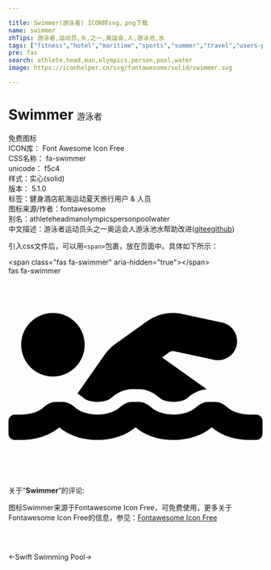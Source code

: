 ```yaml
---

title: Swimmer(游泳者) ICON转svg、png下载
name: swimmer
zhTips: 游泳者,运动员,头,之一,奥运会,人,游泳池,水
tags: ["fitness","hotel","maritime","sports","summer","travel","users-people"]
pre: fas
search: athlete,head,man,olympics,person,pool,water
image: https://iconhelper.cn/svg/fontawesome/solid/swimmer.svg

---
```


# Swimmer  <small style="font-size: 60%;font-weight: 100">游泳者</small>


<div class="detail-page">
<p>
<span><span class="badge-success badge">免费图标</span> </span>
<br/>
<span>
ICON库：
<span class="badge-secondary badge">Font Awesome Icon Free</span> 
</span>
<br/>
<span>
CSS名称：
<span class="badge-secondary badge">fa-swimmer</span> 
</span>
<br/>
<span>
unicode：
<span class="badge-secondary badge">f5c4</span> 
<copy-btn content='f5c4' btn-title=""></copy-btn>
<copy-btn :content='String.fromCodePoint(parseInt("f5c4", 16))' btn-title="复制U"></copy-btn>
</span><br/><span>样式：<span class="badge-light badge">实心(solid)</span></span>
<br/>
<span>
版本：
<span class="badge-secondary badge">5.1.0</span> 
</span><br/><span>标签：<span class="badge-light badge"><router-link to="/tags/fitness.html">健身</router-link></span><span class="badge-light badge"><router-link to="/tags/hotel.html">酒店</router-link></span><span class="badge-light badge"><router-link to="/tags/maritime.html">航海</router-link></span><span class="badge-light badge"><router-link to="/tags/sports.html">运动</router-link></span><span class="badge-light badge"><router-link to="/tags/summer.html">夏天</router-link></span><span class="badge-light badge"><router-link to="/tags/travel.html">旅行</router-link></span><span class="badge-light badge"><router-link to="/tags/users-people.html">用户 & 人员</router-link></span></span>
<br/>
<span>图标来源/作者：<span class="badge-light badge">fontawesome</span></span> 
<br/>
<span>别名：<span class="badge-light badge">athlete</span><span class="badge-light badge">head</span><span class="badge-light badge">man</span><span class="badge-light badge">olympics</span><span class="badge-light badge">person</span><span class="badge-light badge">pool</span><span class="badge-light badge">water</span></span><br/><span class="zh-detail">中文描述：<span class="badge-primary badge">游泳者</span><span class="badge-primary badge">运动员</span><span class="badge-primary badge">头</span><span class="badge-primary badge">之一</span><span class="badge-primary badge">奥运会</span><span class="badge-primary badge">人</span><span class="badge-primary badge">游泳池</span><span class="badge-primary badge">水</span><span class="help-link"><span>帮助改进</span>(<a href="https://gitee.com/liuwave/icon-helper/edit/master/json/fontawesome/solid/swimmer.json" target="_blank" rel="noopener noreferrer">gitee</a><a href="https://github.com/liuwave/icon-helper/edit/master/json/fontawesome/solid/swimmer.json" target="_blank" rel="noopener noreferrer">github</a></span>)</span><br/>
</p>
</div>
<div class="alert alert-dark">
  <i class="fas fa-swimmer fa-xs"></i>
  <i class="fas fa-swimmer fa-sm"></i>
  <i class="fas fa-swimmer fa-lg"></i>
  <i class="fas fa-swimmer fa-2x"></i>
  <i class="fas fa-swimmer fa-3x"></i>
  <i class="fas fa-swimmer fa-5x"></i>
  <i class="fas fa-swimmer fa-7x"></i>
</div>
<div>
  <p>引入css文件后，可以用<code>&lt;span&gt;</code>包裹，放在页面中。具体如下所示：    
  </p>
  <div class="alert alert-primary" style="font-size: 14px">
    &lt;span class="fas fa-swimmer" aria-hidden="true"&gt;&lt;/span&gt;
    <copy-btn content='<span class="fas fa-swimmer" aria-hidden="true"></span>'></copy-btn>
  </div>
  <div class="alert alert-secondary">
    <i class="fas fa-swimmer"
    style="font-size: 24px"
    aria-hidden="true"></i> fas fa-swimmer
    <copy-btn content="fas fa-swimmer" btn-title="复制图标名称"></copy-btn>
  </div>
</div>
<div id="svg" class="svg-wrap">
<svg xmlns="http://www.w3.org/2000/svg" viewBox="0 0 640 512"><path d="M189.61 310.58c3.54 3.26 15.27 9.42 34.39 9.42s30.86-6.16 34.39-9.42c16.02-14.77 34.5-22.58 53.46-22.58h16.3c18.96 0 37.45 7.81 53.46 22.58 3.54 3.26 15.27 9.42 34.39 9.42s30.86-6.16 34.39-9.42c14.86-13.71 31.88-21.12 49.39-22.16l-112.84-80.6 18-12.86c3.64-2.58 8.28-3.52 12.62-2.61l100.35 21.53c25.91 5.53 51.44-10.97 57-36.88 5.55-25.92-10.95-51.44-36.88-57L437.68 98.47c-30.73-6.58-63.02.12-88.56 18.38l-80.02 57.17c-10.38 7.39-19.36 16.44-26.72 26.94L173.75 299c5.47 3.23 10.82 6.93 15.86 11.58zM624 352h-16c-26.04 0-45.8-8.42-56.09-17.9-8.9-8.21-19.66-14.1-31.77-14.1h-16.3c-12.11 0-22.87 5.89-31.77 14.1C461.8 343.58 442.04 352 416 352s-45.8-8.42-56.09-17.9c-8.9-8.21-19.66-14.1-31.77-14.1h-16.3c-12.11 0-22.87 5.89-31.77 14.1C269.8 343.58 250.04 352 224 352s-45.8-8.42-56.09-17.9c-8.9-8.21-19.66-14.1-31.77-14.1h-16.3c-12.11 0-22.87 5.89-31.77 14.1C77.8 343.58 58.04 352 32 352H16c-8.84 0-16 7.16-16 16v32c0 8.84 7.16 16 16 16h16c38.62 0 72.72-12.19 96-31.84 23.28 19.66 57.38 31.84 96 31.84s72.72-12.19 96-31.84c23.28 19.66 57.38 31.84 96 31.84s72.72-12.19 96-31.84c23.28 19.66 57.38 31.84 96 31.84h16c8.84 0 16-7.16 16-16v-32c0-8.84-7.16-16-16-16zm-512-96c44.18 0 80-35.82 80-80s-35.82-80-80-80-80 35.82-80 80 35.82 80 80 80z"/></svg>
</div>
<detail full-name='fa-swimmer'></detail>
<div class="icon-detail__container">
<p>关于“<b>Swimmer</b>”的评论:</p>
</div>
<Vssue title="关于“Swimmer”的评论" />    
<div><p>图标Swimmer来源于Fontawesome Icon Free，可免费使用，更多关于  Fontawesome Icon Free的信息，参见：<a target="_blank" href="https://iconhelper.cn/fontawesome.html">Fontawesome Icon Free</a>
</p></div>

<div style="padding:2rem 0 " class="page-nav"><p class="inner"><span class="prev">←<router-link to="/icon/brands/swift.html">Swift</router-link></span> <span class="next"><router-link to="/icon/solid/swimming-pool.html">Swimming Pool</router-link>→</span></p></div>
